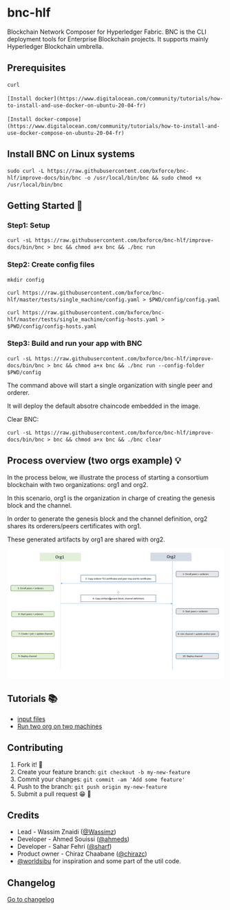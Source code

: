 
# bnc-hlf

Blockchain Network Composer for Hyperledger Fabric.
BNC is the CLI deployment tools for Enterprise Blockchain projects.
It supports mainly Hyperledger Blockchain umbrella.

## Prerequisites

    curl 
    
    [Install docker](https://www.digitalocean.com/community/tutorials/how-to-install-and-use-docker-on-ubuntu-20-04-fr)
    
    [Install docker-compose](https://www.digitalocean.com/community/tutorials/how-to-install-and-use-docker-compose-on-ubuntu-20-04-fr)

## Install BNC on Linux systems

````aidl
sudo curl -L https://raw.githubusercontent.com/bxforce/bnc-hlf/improve-docs/bin/bnc -o /usr/local/bin/bnc && sudo chmod +x /usr/local/bin/bnc
````

## Getting Started :rocket:


### Step1: Setup

````aidl
curl -sL https://raw.githubusercontent.com/bxforce/bnc-hlf/improve-docs/bin/bnc > bnc && chmod a+x bnc && ./bnc run
````

### Step2: Create config files

````aidl
mkdir config
````

````aidl
curl https://raw.githubusercontent.com/bxforce/bnc-hlf/master/tests/single_machine/config.yaml > $PWD/config/config.yaml
````

````aidl
curl https://raw.githubusercontent.com/bxforce/bnc-hlf/master/tests/single_machine/config-hosts.yaml > $PWD/config/config-hosts.yaml
````

### Step3: Build and run your app with BNC

````aidl
curl -sL https://raw.githubusercontent.com/bxforce/bnc-hlf/improve-docs/bin/bnc > bnc && chmod a+x bnc && ./bnc run --config-folder $PWD/config
````

The command above will start a single organization with single peer and orderer.

It will deploy the default absotre chaincode embedded in the image.

Clear BNC:

````aidl
curl -sL https://raw.githubusercontent.com/bxforce/bnc-hlf/improve-docs/bin/bnc > bnc && chmod a+x bnc && ./bnc clear
````


## Process overview (two orgs example) :bulb:

In the process below, we illustrate the process of starting a consortium blockchain with two organizations: org1 and org2.

In this scenario, org1 is the organization in charge of creating the genesis block and the channel. 

In order to generate the genesis block and the channel definition, org2 shares its orderers/peers certificates with org1.

These generated artifacts by org1 are shared with org2.


![BNC](/docs/bnc.PNG)


## Tutorials :books:
* [input files](docs/input.md)
* [Run two org on two machines](docs/two-org.md)


## Contributing

1. Fork it! 🍴
2. Create your feature branch: `git checkout -b my-new-feature`
3. Commit your changes: `git commit -am 'Add some feature'`
4. Push to the branch: `git push origin my-new-feature`
5. Submit a pull request 😁 🎉


## Credits

- Lead - Wassim Znaidi ([@Wassimz](https://github.com/wassimz))
- Developer - Ahmed Souissi ([@ahmeds](#))
- Developer - Sahar Fehri ([@sharf](#))
- Product owner - Chiraz Chaabane ([@chirazc](#))
- [@worldsibu](https://github.com/worldsibu) for inspiration and some part of the util code.


## Changelog

[Go to changelog](./changelog.md)
